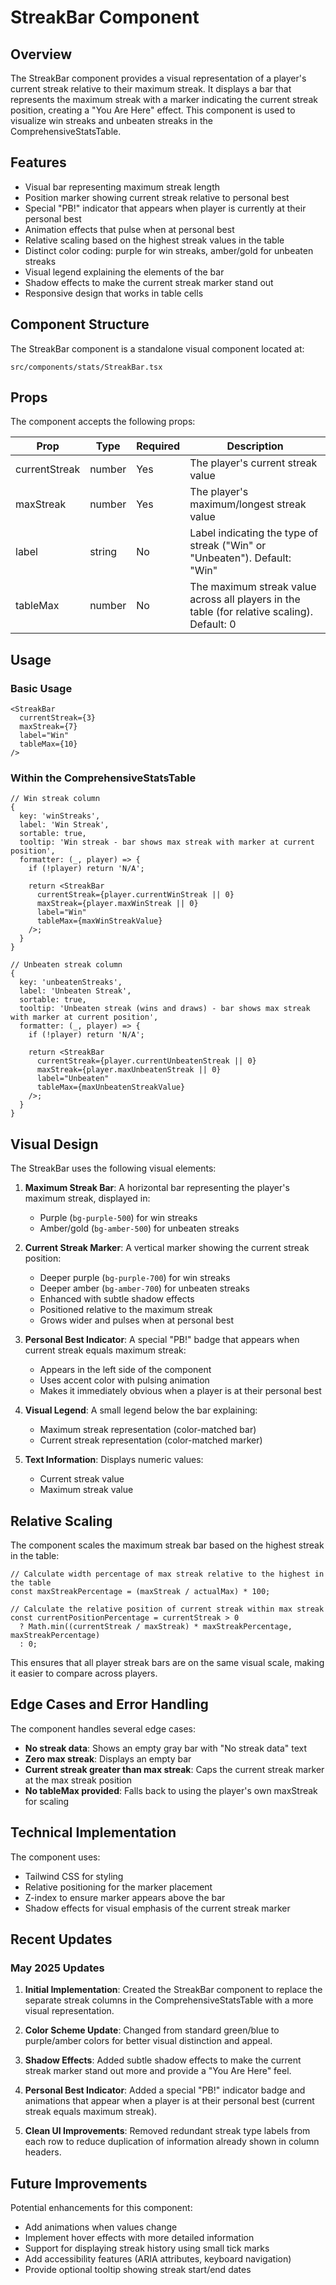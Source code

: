 # StreakBar Component

## Overview
The StreakBar component provides a visual representation of a player's current streak relative to their maximum streak. It displays a bar that represents the maximum streak with a marker indicating the current streak position, creating a "You Are Here" effect. This component is used to visualize win streaks and unbeaten streaks in the ComprehensiveStatsTable.

## Features
- Visual bar representing maximum streak length
- Position marker showing current streak relative to personal best
- Special "PB!" indicator that appears when player is currently at their personal best
- Animation effects that pulse when at personal best
- Relative scaling based on the highest streak values in the table
- Distinct color coding: purple for win streaks, amber/gold for unbeaten streaks
- Visual legend explaining the elements of the bar
- Shadow effects to make the current streak marker stand out
- Responsive design that works in table cells

## Component Structure
The StreakBar component is a standalone visual component located at:
```
src/components/stats/StreakBar.tsx
```

## Props
The component accepts the following props:

| Prop | Type | Required | Description |
|------|------|----------|-------------|
| currentStreak | number | Yes | The player's current streak value |
| maxStreak | number | Yes | The player's maximum/longest streak value |
| label | string | No | Label indicating the type of streak ("Win" or "Unbeaten"). Default: "Win" |
| tableMax | number | No | The maximum streak value across all players in the table (for relative scaling). Default: 0 |

## Usage

### Basic Usage
```tsx
<StreakBar 
  currentStreak={3}
  maxStreak={7}
  label="Win"
  tableMax={10}
/>
```

### Within the ComprehensiveStatsTable
```tsx
// Win streak column
{ 
  key: 'winStreaks', 
  label: 'Win Streak', 
  sortable: true,
  tooltip: 'Win streak - bar shows max streak with marker at current position',
  formatter: (_, player) => {
    if (!player) return 'N/A';
    
    return <StreakBar 
      currentStreak={player.currentWinStreak || 0}
      maxStreak={player.maxWinStreak || 0}
      label="Win"
      tableMax={maxWinStreakValue}
    />;
  }
}

// Unbeaten streak column
{ 
  key: 'unbeatenStreaks', 
  label: 'Unbeaten Streak', 
  sortable: true,
  tooltip: 'Unbeaten streak (wins and draws) - bar shows max streak with marker at current position',
  formatter: (_, player) => {
    if (!player) return 'N/A';
    
    return <StreakBar 
      currentStreak={player.currentUnbeatenStreak || 0}
      maxStreak={player.maxUnbeatenStreak || 0}
      label="Unbeaten"
      tableMax={maxUnbeatenStreakValue}
    />;
  }
}
```

## Visual Design
The StreakBar uses the following visual elements:

1. **Maximum Streak Bar**: A horizontal bar representing the player's maximum streak, displayed in:
   - Purple (`bg-purple-500`) for win streaks
   - Amber/gold (`bg-amber-500`) for unbeaten streaks
   
2. **Current Streak Marker**: A vertical marker showing the current streak position:
   - Deeper purple (`bg-purple-700`) for win streaks
   - Deeper amber (`bg-amber-700`) for unbeaten streaks
   - Enhanced with subtle shadow effects
   - Positioned relative to the maximum streak
   - Grows wider and pulses when at personal best
   
3. **Personal Best Indicator**: A special "PB!" badge that appears when current streak equals maximum streak:
   - Appears in the left side of the component
   - Uses accent color with pulsing animation
   - Makes it immediately obvious when a player is at their personal best
   
4. **Visual Legend**: A small legend below the bar explaining:
   - Maximum streak representation (color-matched bar)
   - Current streak representation (color-matched marker)

5. **Text Information**: Displays numeric values:
   - Current streak value
   - Maximum streak value

## Relative Scaling
The component scales the maximum streak bar based on the highest streak in the table:

```tsx
// Calculate width percentage of max streak relative to the highest in the table
const maxStreakPercentage = (maxStreak / actualMax) * 100;

// Calculate the relative position of current streak within max streak
const currentPositionPercentage = currentStreak > 0 
  ? Math.min((currentStreak / maxStreak) * maxStreakPercentage, maxStreakPercentage) 
  : 0;
```

This ensures that all player streak bars are on the same visual scale, making it easier to compare across players.

## Edge Cases and Error Handling
The component handles several edge cases:

- **No streak data**: Shows an empty gray bar with "No streak data" text
- **Zero max streak**: Displays an empty bar
- **Current streak greater than max streak**: Caps the current streak marker at the max streak position
- **No tableMax provided**: Falls back to using the player's own maxStreak for scaling

## Technical Implementation
The component uses:
- Tailwind CSS for styling
- Relative positioning for the marker placement
- Z-index to ensure marker appears above the bar
- Shadow effects for visual emphasis of the current streak marker

## Recent Updates

### May 2025 Updates
1. **Initial Implementation**: Created the StreakBar component to replace the separate streak columns in the ComprehensiveStatsTable with a more visual representation.

2. **Color Scheme Update**: Changed from standard green/blue to purple/amber colors for better visual distinction and appeal.

3. **Shadow Effects**: Added subtle shadow effects to make the current streak marker stand out more and provide a "You Are Here" feel.

4. **Personal Best Indicator**: Added a special "PB!" indicator badge and animations that appear when a player is at their personal best (current streak equals maximum streak).

5. **Clean UI Improvements**: Removed redundant streak type labels from each row to reduce duplication of information already shown in column headers.

## Future Improvements
Potential enhancements for this component:
- Add animations when values change
- Implement hover effects with more detailed information
- Support for displaying streak history using small tick marks
- Add accessibility features (ARIA attributes, keyboard navigation)
- Provide optional tooltip showing streak start/end dates
